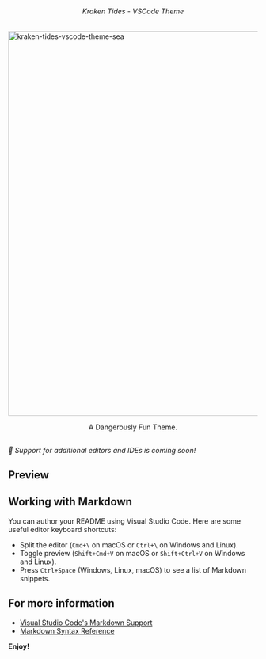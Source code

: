 
<h6 align="center">Kraken Tides - VSCode Theme</h3>
<img width="777" alt="kraken-tides-vscode-theme-sea" src="https://github.com/user-attachments/assets/3f52dca7-2ab1-4197-94f8-b4a3a2da16f5" />

<p align="center">A Dangerously Fun Theme.</p>

##
<span><i>👀 Support for additional editors and IDEs is coming soon!</i></span>

##
## Preview





## Working with Markdown

You can author your README using Visual Studio Code. Here are some useful editor keyboard shortcuts:

* Split the editor (`Cmd+\` on macOS or `Ctrl+\` on Windows and Linux).
* Toggle preview (`Shift+Cmd+V` on macOS or `Shift+Ctrl+V` on Windows and Linux).
* Press `Ctrl+Space` (Windows, Linux, macOS) to see a list of Markdown snippets.

## For more information

* [Visual Studio Code's Markdown Support](http://code.visualstudio.com/docs/languages/markdown)
* [Markdown Syntax Reference](https://help.github.com/articles/markdown-basics/)

**Enjoy!**
